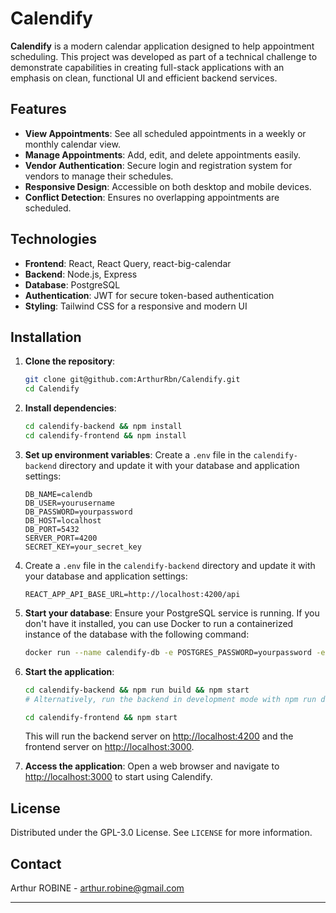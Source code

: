 # Calendify

**Calendify** is a modern calendar application designed to help appointment scheduling. This project was developed as part of a technical challenge to demonstrate capabilities in creating full-stack applications with an emphasis on clean, functional UI and efficient backend services.

## Features

- **View Appointments**: See all scheduled appointments in a weekly or monthly calendar view.
- **Manage Appointments**: Add, edit, and delete appointments easily.
- **Vendor Authentication**: Secure login and registration system for vendors to manage their schedules.
- **Responsive Design**: Accessible on both desktop and mobile devices.
- **Conflict Detection**: Ensures no overlapping appointments are scheduled.

## Technologies

- **Frontend**: React, React Query, react-big-calendar
- **Backend**: Node.js, Express
- **Database**: PostgreSQL
- **Authentication**: JWT for secure token-based authentication
- **Styling**: Tailwind CSS for a responsive and modern UI

## Installation

1. **Clone the repository**:
   ```bash
   git clone git@github.com:ArthurRbn/Calendify.git
   cd Calendify
   ```
2. **Install dependencies**:
   ```bash
   cd calendify-backend && npm install
   cd calendify-frontend && npm install
   ```
3. **Set up environment variables**:
   Create a `.env` file in the `calendify-backend` directory and update it with your database and application settings:
   ```
   DB_NAME=calendb
   DB_USER=yourusername
   DB_PASSWORD=yourpassword
   DB_HOST=localhost
   DB_PORT=5432
   SERVER_PORT=4200
   SECRET_KEY=your_secret_key
   ```
   
4. Create a `.env` file in the `calendify-backend` directory and update it with your database and application settings:
   ```
   REACT_APP_API_BASE_URL=http://localhost:4200/api
   ```
4. **Start your database**:
   Ensure your PostgreSQL service is running. If you don't have it installed, you can use Docker to run a containerized instance of the database with the following command:
   ```bash
   docker run --name calendify-db -e POSTGRES_PASSWORD=yourpassword -e POSTGRES_USER=yourusername -e POSTGRES_DB=calendb -p 5432:5432 -d postgres
   ```
5. **Start the application**:
   ```bash
   cd calendify-backend && npm run build && npm start
   # Alternatively, run the backend in development mode with npm run dev
   
   cd calendify-frontend && npm start
   ```
   This will run the backend server on [http://localhost:4200](http://localhost:4200) and the frontend server on [http://localhost:3000](http://localhost:3000).

6. **Access the application**:
   Open a web browser and navigate to [http://localhost:3000](http://localhost:3000) to start using Calendify.

## License

Distributed under the GPL-3.0 License. See `LICENSE` for more information.

## Contact

Arthur ROBINE - arthur.robine@gmail.com

---